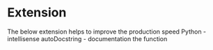 # Extension
The below extension helps to improve the production speed
Python - intellisense
autoDocstring - documentation the function